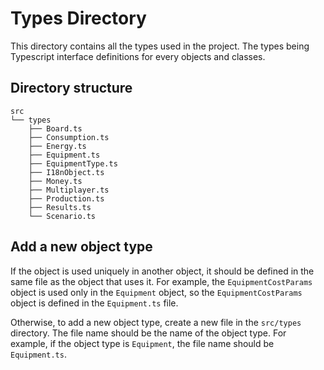 # Types Directory
This directory contains all the types used in the project. The types being Typescript interface definitions for every objects and classes.  

## Directory structure
```
src
└── types
    ├── Board.ts
    ├── Consumption.ts
    ├── Energy.ts
    ├── Equipment.ts
    ├── EquipmentType.ts
    ├── I18nObject.ts
    ├── Money.ts
    ├── Multiplayer.ts
    ├── Production.ts
    ├── Results.ts
    └── Scenario.ts
```

## Add a new object type
If the object is used uniquely in another object, it should be defined in the same file as the object that uses it. For example, the `EquipmentCostParams` object is used only in the `Equipment` object, so the `EquipmentCostParams` object is defined in the `Equipment.ts` file.  

Otherwise, to add a new object type, create a new file in the `src/types` directory. The file name should be the name of the object type. For example, if the object type is `Equipment`, the file name should be `Equipment.ts`.  

